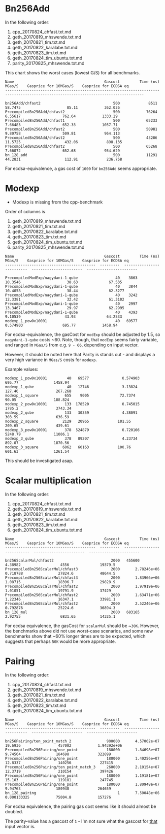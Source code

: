 # Bn256Add


In the following order: 

1. cpp_20170824_chfast.txt.md
2. geth_20170819_mhswende.txt.md
3. geth_20170821_tim.txt.md
4. geth_20170822_karalabe.txt.md
5. geth_20170823_tim.txt.md
6. geth_20170824_tim_ubuntu.txt.md
7. parity_20170825_mhswende.txt.md

This chart shows the worst cases (lowest G/S) for all benchmarks. 

```
Name                                         Gascost         Time (ns)      MGas/S    Gasprice for 10MGas/S    Gasprice for ECDSA eq
-------------------------------------------------------------------------------------------------------------------------------------

bn256Add/chfast2                                 500             8511        58.7475                     85.11            362.026
PrecompiledBn256Add/chfast2                      500            76264         6.55617                   762.64            1333.29
PrecompiledBn256Add/chfast1                      500            65233         7.66483                   652.33            1057.71
PrecompiledBn256Add/chfast2                      500            50981         9.80758                   509.81             964.113
PrecompiledBn256Add/chfast2                      500            43206        11.5725                    432.06             898.135
PrecompiledBn256Add/chfast2                      500            65268         7.66072                   652.68             954.629
bn_128_add                                       500            11291        44.2831                    112.91             236.758

```

For ecdsa-equivalence, a gas cost of `1000` for `bn256Add` seems appropriate. 


# Modexp

* Modexp is missing from the cpp-benchmark

Order of columns is

1. geth_20170819_mhswende.txt.md
2. geth_20170821_tim.txt.md
3. geth_20170822_karalabe.txt.md
4. geth_20170823_tim.txt.md
5. geth_20170824_tim_ubuntu.txt.md
6. parity_20170825_mhswende.txt.md


```
Name                                         Gascost         Time (ns)      MGas/S    Gasprice for 10MGas/S    Gasprice for ECDSA eq
-----------------------------------------  ---------  ----------------  ----------  -----------------------  -----------------------

PrecompiledModExp/nagydani-1-qube                 40    3863              10.3546                     38.63              67.535
PrecompiledModExp/nagydani-1-qube                 40    3844              10.4058                     38.44              62.3277
PrecompiledModExp/nagydani-1-qube                 40    3242              12.3381                     32.42              61.3102
PrecompiledModExp/nagydani-1-qube                 40    2997              13.3467                     29.97              62.2995
PrecompiledModExp/nagydani-1-qube                 40    4393               9.10539                    43.93              64.2533
modexp_1_pow0x10001                               40   69577               0.574903                  695.77            1458.94
```
For ecdsa-equivalence, the gasCost for `modExp` should be adjusted by 1.5, so `nagydani-1-qube` costs ~60. Note, though, that `modExp` seems fairly variable, and ranged in `MGas/S` from e.g. `9 - 66`, depending on input vector. 

However, it should be noted here that Parity is stands out - and displays a very high variance in `MGas/S` costs for `modexp`. 

Example values: 

```
modexp_1_pow0x10001         40   69577               0.574903                      695.77                1458.94
modexp_1_qube               40   12746               3.13824                       127.46                 267.268
modexp_1_square            655    9005              72.7374                         90.05                 188.824
modexp_2_pow0x10001        133  178520               0.745015                     1785.2                 3743.34
modexp_2_qube              133   30359               4.38091                       303.59                 636.59
modexp_2_square           2129   20965             101.55                          209.65                 439.61
modexp_3_pow0x10001        378  524879               0.720166                     5248.79               11006.1
modexp_3_qube              378   89207               4.23734                       892.07                1870.56
modexp_3_square           6062   60163             100.76                          601.63                1261.54
```
This should be investigated asap.  


# Scalar multiplication

In the following order: 

1. cpp_20170824_chfast.txt.md
2. geth_20170819_mhswende.txt.md
3. geth_20170821_tim.txt.md
4. geth_20170822_karalabe.txt.md
5. geth_20170823_tim.txt.md
6. geth_20170824_tim_ubuntu.txt.md

```
Name                                         Gascost         Time (ns)       MGas/S    Gasprice for 10MGas/S    Gasprice for ECDSA eq
-----------------------------------------  ---------  ----------------  -----------  -----------------------  -----------------------

bn256ScalarMul/chfast2                          2000   455600              4.38982                  4556              19379.5
PrecompiledBn256ScalarMul/chfast3               2000       2.78246e+06     0.718788                27824.6            48644.5
PrecompiledBn256ScalarMul/chfast3               2000       1.83966e+06     1.08715                 18396.7            29828.9
PrecompiledBn256ScalarMul/chfast2               2000       1.97919e+06     1.01051                 19791.9            37429
PrecompiledBn256ScalarMul/chfast2               2000       1.63471e+06     1.22346                 16347.1            33981.1
PrecompiledBn256ScalarMul/chfast2               2000       2.52246e+06     0.792876                25224.6            36894.3
bn_128_mul                                      2000   683165              2.92755                  6831.65           14325.1
```

For ecdsa equivalence, the gasCost for `scalarMul` should be ~`30K`. However, the benchmarks above did not use worst-case scenarios, and some new benchmarks show that ~60% longer times are to be expected, which suggests that perhaps `50K` would be more appropriate. 





# Pairing


In the following order: 

1. cpp_20170824_chfast.txt.md
2. geth_20170819_mhswende.txt.md
3. geth_20170821_tim.txt.md
4. geth_20170822_karalabe.txt.md
5. geth_20170823_tim.txt.md
6. geth_20170824_tim_ubuntu.txt.md


```
Name                                         Gascost         Time (ns)      MGas/S    Gasprice for 10MGas/S    Gasprice for ECDSA eq
-----------------------------------------  ---------  ----------------  ----------  -----------------------  -----------------------

bn256Pairing/ten_point_match_2                900000       4.57002e+07    19.6936                 457002            1.94392e+06
PrecompiledBn256Pairing/one_point             180000       1.84698e+07     9.74564                184698             322899
PrecompiledBn256Pairing/one_point             180000       1.40256e+07    12.8337                 140256             227415
PrecompiledBn256Pairing/ten_point_match_3     260000       2.10154e+07    12.3719                 210154             397426
PrecompiledBn256Pairing/one_point             180000       1.19181e+07    15.103                  119181             247745
PrecompiledBn256Pairing/one_point             180000       1.80948e+07     9.94763                180948             264659
bn_128_pairing                                     1       7.50048e+06     0.000133325            75004.8            157276
```

For ecdsa equivalence, the pairing gas cost seems like it should almost be doubled. 

The parity-value has a gascost of `1` - I'm not sure what the gascost for [that](https://github.com/paritytech/parity/blob/5ec44b1f99d0136d0c76c72b864a5b87e5a304b1/ethcore/benches/evm.rs#L34) input vector is. 

